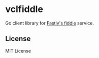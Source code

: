 # vclfiddle

Go client library for [Fastly's fiddle](https://fiddle.fastly.dev) service.

## License

MIT License
